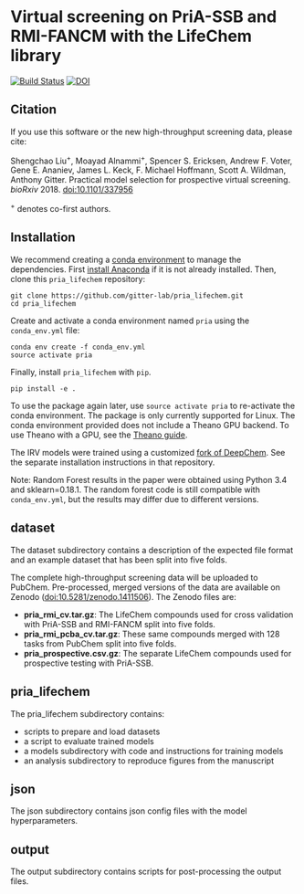 # Virtual screening on PriA-SSB and RMI-FANCM with the LifeChem library

[![Build Status](https://travis-ci.org/gitter-lab/pria_lifechem.svg?branch=master)](https://travis-ci.org/gitter-lab/pria_lifechem)
[![DOI](https://zenodo.org/badge/DOI/10.5281/zenodo.1257673.svg)](https://doi.org/10.5281/zenodo.1257673)

## Citation

If you use this software or the new high-throughput screening data, please cite:

Shengchao Liu<sup>+</sup>, Moayad Alnammi<sup>+</sup>, Spencer S. Ericksen, Andrew F. Voter, Gene E. Ananiev, James L. Keck, F. Michael Hoffmann, Scott A. Wildman, Anthony Gitter.
Practical model selection for prospective virtual screening.
*bioRxiv* 2018. [doi:10.1101/337956](https://doi.org/10.1101/337956)

<sup>+</sup> denotes co-first authors.

## Installation

We recommend creating a [conda environment](https://conda.io/docs/user-guide/tasks/manage-environments.html) to manage the dependencies.
First [install Anaconda](https://www.anaconda.com/download/) if it is not already installed.
Then, clone this `pria_lifechem` repository:
```
git clone https://github.com/gitter-lab/pria_lifechem.git
cd pria_lifechem
```

Create and activate a conda environment named `pria` using the `conda_env.yml` file:
```
conda env create -f conda_env.yml
source activate pria
```

Finally, install `pria_lifechem` with `pip`.
```
pip install -e .
```

To use the package again later, use `source activate pria` to re-activate the conda environment.
The package is only currently supported for Linux.
The conda environment provided does not include a Theano GPU backend.
To use Theano with a GPU, see the [Theano guide](http://deeplearning.net/software/theano_versions/0.8.X/tutorial/using_gpu.html).

The IRV models were trained using a customized [fork of DeepChem](https://github.com/Malnammi/deepchem).
See the separate installation instructions in that repository.

Note: Random Forest results in the paper were obtained using Python 3.4 and sklearn=0.18.1.
The random forest code is still compatible with `conda_env.yml`, but the results may differ due to different versions.

## dataset

The dataset subdirectory contains a description of the expected file format and an example dataset that has been split into five folds.

The complete high-throughput screening data will be uploaded to PubChem.
Pre-processed, merged versions of the data are available on Zenodo ([doi:10.5281/zenodo.1411506](https://doi.org/10.5281/zenodo.1411506)).
The Zenodo files are:
- **pria_rmi_cv.tar.gz**: The LifeChem compounds used for cross validation with PriA-SSB and RMI-FANCM split into five folds.
- **pria_rmi_pcba_cv.tar.gz**: These same compounds merged with 128 tasks from PubChem split into five folds.
- **pria_prospective.csv.gz**: The separate LifeChem compounds used for prospective testing with PriA-SSB.

## pria_lifechem

The pria_lifechem subdirectory contains:

- scripts to prepare and load datasets
- a script to evaluate trained models
- a models subdirectory with code and instructions for training models
- an analysis subdirectory to reproduce figures from the manuscript

## json

The json subdirectory contains json config files with the model hyperparameters.

## output

The output subdirectory contains scripts for post-processing the output files.
